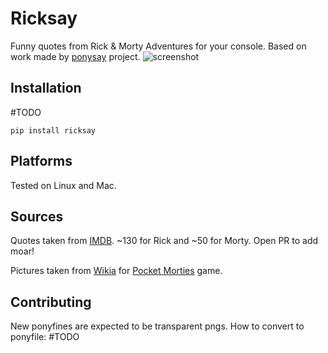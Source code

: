 # Ricksay
Funny quotes from Rick & Morty Adventures for your console.
Based on work made by [ponysay](https://github.com/erkin/ponysay) project.
![screenshot](screenshot.png)

## Installation
#TODO
```
pip install ricksay
```

## Platforms
Tested on Linux and Mac.

## Sources
Quotes taken from [IMDB](https://www.imdb.com/title/tt2861424/quotes). 
~130 for Rick and ~50 for Morty.
Open PR to add moar!

Pictures taken from [Wikia](https://rickandmorty.fandom.com/wiki/Rickipedia) 
for [Pocket Morties](https://rickandmorty.fandom.com/wiki/Category:Pocket_Mortys) game.

## Contributing
New ponyfines are expected to be transparent pngs.
How to convert to ponyfile:
#TODO
